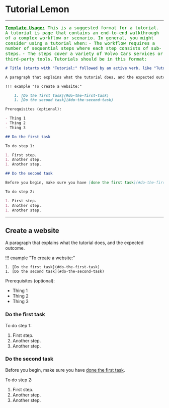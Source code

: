 # Tutorial Lemon

<hr>
<span style="color:green">
<tt><b><u>Template Usage:</u></b> This is a suggested format for a tutorial. A tutorial is page that contains an end-to-end walkthrough of a complex workflow or scenario.  In general, you might consider using a tutorial when:</tt>
</span>

<span style="color:green">
<tt>- The workflow requires a number of sequential steps where each step consists of sub-steps.</tt>
</span>

<span style="color:green">
<tt>- The steps cover a variety of Volvo Cars services or third-party tools.</tt>
</span>

<span style="color:green">
<tt>Tutorials should be in this format:</tt>
</span>

```markdown
# Title (starts with "Tutorial:" followed by an active verb, like "Tutorial: Create a website")

A paragraph that explains what the tutorial does, and the expected outcome.

!!! example "To create a website:"

    1. [Do the first task](#do-the-first-task)
    1. [Do the second task](#do-the-second-task)

Prerequisites (optional):

- Thing 1
- Thing 2
- Thing 3

## Do the first task

To do step 1:

1. First step.
1. Another step.
1. Another step.

## Do the second task

Before you begin, make sure you have [done the first task](#do-the-first-task).

To do step 2:

1. First step.
1. Another step.
1. Another step.
```

<hr>

## Create a website

A paragraph that explains what the tutorial does, and the expected outcome.

!!! example "To create a website:"

    1. [Do the first task](#do-the-first-task)
    1. [Do the second task](#do-the-second-task)

Prerequisites (optional):

- Thing 1
- Thing 2
- Thing 3

### Do the first task

To do step 1:

1. First step.
1. Another step.
1. Another step.

### Do the second task

Before you begin, make sure you have [done the first task](#do-the-first-task).

To do step 2:

1. First step.
1. Another step.
1. Another step.
